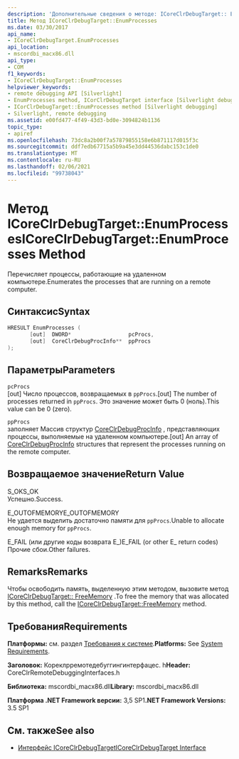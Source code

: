 ```yaml
---
description: 'Дополнительные сведения о методе: ICoreClrDebugTarget:: EnumProcesses'
title: Метод ICoreClrDebugTarget::EnumProcesses
ms.date: 03/30/2017
api_name:
- ICoreClrDebugTarget.EnumProcesses
api_location:
- mscordbi_macx86.dll
api_type:
- COM
f1_keywords:
- ICoreClrDebugTarget::EnumProcesses
helpviewer_keywords:
- remote debugging API [Silverlight]
- EnumProcesses method, ICorClrDebugTarget interface [Silverlight debugging]
- ICorClrDebugTarget::EnumProcesses method [Silverlight debugging]
- Silverlight, remote debugging
ms.assetid: e00fd477-4f49-43d3-bd0e-3094824b1136
topic_type:
- apiref
ms.openlocfilehash: 73dc8a2b00f7a57879855158e6b871117d015f3c
ms.sourcegitcommit: ddf7edb67715a5b9a45e3dd44536dabc153c1de0
ms.translationtype: MT
ms.contentlocale: ru-RU
ms.lasthandoff: 02/06/2021
ms.locfileid: "99738043"
---
```

# <a name="icoreclrdebugtargetenumprocesses-method"></a><span data-ttu-id="be232-103">Метод ICoreClrDebugTarget::EnumProcesses</span><span class="sxs-lookup"><span data-stu-id="be232-103">ICoreClrDebugTarget::EnumProcesses Method</span></span>

<span data-ttu-id="be232-104">Перечисляет процессы, работающие на удаленном компьютере.</span><span class="sxs-lookup"><span data-stu-id="be232-104">Enumerates the processes that are running on a remote computer.</span></span>  
  
## <a name="syntax"></a><span data-ttu-id="be232-105">Синтаксис</span><span class="sxs-lookup"><span data-stu-id="be232-105">Syntax</span></span>  
  
```cpp  
HRESULT EnumProcesses (  
       [out]  DWORD*                  pcProcs,
       [out]  CoreClrDebugProcInfo**  ppProcs  
);  
```  
  
## <a name="parameters"></a><span data-ttu-id="be232-106">Параметры</span><span class="sxs-lookup"><span data-stu-id="be232-106">Parameters</span></span>  

 `pcProcs`  
 <span data-ttu-id="be232-107">[out] Число процессов, возвращаемых в `ppProcs`.</span><span class="sxs-lookup"><span data-stu-id="be232-107">[out] The number of processes returned in `ppProcs`.</span></span> <span data-ttu-id="be232-108">Это значение может быть 0 (ноль).</span><span class="sxs-lookup"><span data-stu-id="be232-108">This value can be 0 (zero).</span></span>  
  
 `ppProcs`  
 <span data-ttu-id="be232-109">заполняет Массив структур [CoreClrDebugProcInfo](coreclrdebugprocinfo-structure.md) , представляющих процессы, выполняемые на удаленном компьютере.</span><span class="sxs-lookup"><span data-stu-id="be232-109">[out] An array of [CoreClrDebugProcInfo](coreclrdebugprocinfo-structure.md) structures that represent the processes running on the remote computer.</span></span>  
  
## <a name="return-value"></a><span data-ttu-id="be232-110">Возвращаемое значение</span><span class="sxs-lookup"><span data-stu-id="be232-110">Return Value</span></span>  

 <span data-ttu-id="be232-111">S_OK</span><span class="sxs-lookup"><span data-stu-id="be232-111">S_OK</span></span>  
 <span data-ttu-id="be232-112">Успешно.</span><span class="sxs-lookup"><span data-stu-id="be232-112">Success.</span></span>  
  
 <span data-ttu-id="be232-113">E_OUTOFMEMORY</span><span class="sxs-lookup"><span data-stu-id="be232-113">E_OUTOFMEMORY</span></span>  
 <span data-ttu-id="be232-114">Не удается выделить достаточно памяти для `ppProcs`.</span><span class="sxs-lookup"><span data-stu-id="be232-114">Unable to allocate enough memory for `ppProcs`.</span></span>  
  
 <span data-ttu-id="be232-115">E_FAIL (или другие коды возврата E_)</span><span class="sxs-lookup"><span data-stu-id="be232-115">E_FAIL (or other E_ return codes)</span></span>  
 <span data-ttu-id="be232-116">Прочие сбои.</span><span class="sxs-lookup"><span data-stu-id="be232-116">Other failures.</span></span>  
  
## <a name="remarks"></a><span data-ttu-id="be232-117">Remarks</span><span class="sxs-lookup"><span data-stu-id="be232-117">Remarks</span></span>  

 <span data-ttu-id="be232-118">Чтобы освободить память, выделенную этим методом, вызовите метод [ICoreClrDebugTarget:: FreeMemory](icoreclrdebugtarget-freememory-method.md) .</span><span class="sxs-lookup"><span data-stu-id="be232-118">To free the memory that was allocated by this method, call the [ICoreClrDebugTarget::FreeMemory](icoreclrdebugtarget-freememory-method.md) method.</span></span>  
  
## <a name="requirements"></a><span data-ttu-id="be232-119">Требования</span><span class="sxs-lookup"><span data-stu-id="be232-119">Requirements</span></span>  

 <span data-ttu-id="be232-120">**Платформы:** см. раздел [Требования к системе](../../get-started/system-requirements.md).</span><span class="sxs-lookup"><span data-stu-id="be232-120">**Platforms:** See [System Requirements](../../get-started/system-requirements.md).</span></span>  
  
 <span data-ttu-id="be232-121">**Заголовок:** Кореклрремотедебуггингинтерфацес. h</span><span class="sxs-lookup"><span data-stu-id="be232-121">**Header:** CoreClrRemoteDebuggingInterfaces.h</span></span>  
  
 <span data-ttu-id="be232-122">**Библиотека:** mscordbi_macx86.dll</span><span class="sxs-lookup"><span data-stu-id="be232-122">**Library:** mscordbi_macx86.dll</span></span>  
  
 <span data-ttu-id="be232-123">**Платформа .NET Framework версии:** 3,5 SP1</span><span class="sxs-lookup"><span data-stu-id="be232-123">**.NET Framework Versions:** 3.5 SP1</span></span>  
  
## <a name="see-also"></a><span data-ttu-id="be232-124">См. также</span><span class="sxs-lookup"><span data-stu-id="be232-124">See also</span></span>

- [<span data-ttu-id="be232-125">Интерфейс ICoreClrDebugTarget</span><span class="sxs-lookup"><span data-stu-id="be232-125">ICoreClrDebugTarget Interface</span></span>](icoreclrdebugtarget-interface.md)
